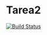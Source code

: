 # Tarea2

[![Build Status](https://travis-ci.org/ppmiquel/Tarea2.svg?branch=master)](https://travis-ci.org/ppmiquel/Tarea2)
